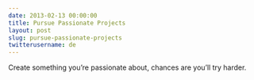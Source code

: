```yaml
---
date: 2013-02-13 00:00:00
title: Pursue Passionate Projects
layout: post
slug: pursue-passionate-projects
twitterusername: de 
---
```

Create something you’re passionate about, chances are you’ll try harder.
